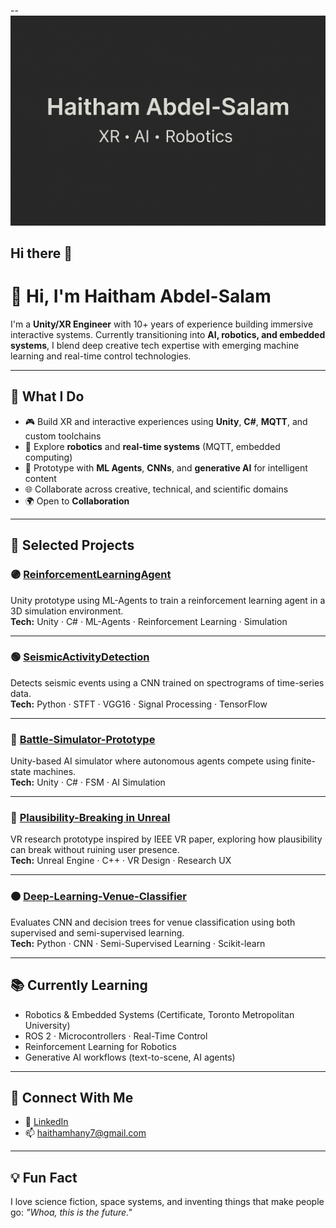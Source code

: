 --![Haitham Abdel-Salam – XR • AI • Robotics](./Image.png)
## Hi there 👋

# 👋 Hi, I'm Haitham Abdel-Salam

I'm a **Unity/XR Engineer** with 10+ years of experience building immersive interactive systems. Currently transitioning into **AI, robotics, and embedded systems**, I blend deep creative tech expertise with emerging machine learning and real-time control technologies.

---

## 🚀 What I Do

- 🎮 Build XR and interactive experiences using **Unity**, **C#**, **MQTT**, and custom toolchains  
- 🤖 Explore **robotics** and **real-time systems** (MQTT, embedded computing)  
- 🧠 Prototype with **ML Agents**, **CNNs**, and **generative AI** for intelligent content  
- 🌐 Collaborate across creative, technical, and scientific domains  
- 🌍 Open to **Collaboration**

---

## 🧠 Selected Projects

### 🟣 [ReinforcementLearningAgent](https://github.com/HaithamHany/ReinforcementLearningAgent)
Unity prototype using ML-Agents to train a reinforcement learning agent in a 3D simulation environment.  
**Tech:** Unity · C# · ML-Agents · Reinforcement Learning · Simulation

---

### 🟢 [SeismicActivityDetection](https://github.com/HaithamHany/SeismicActivityDetection)
Detects seismic events using a CNN trained on spectrograms of time-series data.  
**Tech:** Python · STFT · VGG16 · Signal Processing · TensorFlow

---

### 🔵 [Battle-Simulator-Prototype](https://github.com/HaithamHany/Battle-Simulator-Prototype)
Unity-based AI simulator where autonomous agents compete using finite-state machines.  
**Tech:** Unity · C# · FSM · AI Simulation

---

### 🔶 [Plausibility-Breaking in Unreal](https://github.com/HaithamHany/Plausibility-breaking-in-Unreal-Engine)
VR research prototype inspired by IEEE VR paper, exploring how plausibility can break without ruining user presence.  
**Tech:** Unreal Engine · C++ · VR Design · Research UX

---

### 🟠 [Deep-Learning-Venue-Classifier](https://github.com/HaithamHany/Deep-Learning-Venue-Classifier)
Evaluates CNN and decision trees for venue classification using both supervised and semi-supervised learning.  
**Tech:** Python · CNN · Semi-Supervised Learning · Scikit-learn

---

## 📚 Currently Learning

- Robotics & Embedded Systems (Certificate, Toronto Metropolitan University)  
- ROS 2 · Microcontrollers · Real-Time Control  
- Reinforcement Learning for Robotics  
- Generative AI workflows (text-to-scene, AI agents)

---

## 🔗 Connect With Me

- 🔗 [LinkedIn](https://www.linkedin.com/in/haithamhany)  
- 📫 haithamhany7@gmail.com  

---

## 💡 Fun Fact

I love science fiction, space systems, and inventing things that make people go: *"Whoa, this is the future."*


